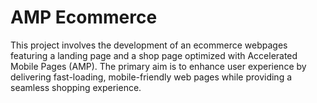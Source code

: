 # AMP Ecommerce

This project involves the development of an ecommerce webpages featuring a landing page and a shop page optimized with Accelerated Mobile Pages (AMP). The primary aim is to enhance user experience by delivering fast-loading, mobile-friendly web pages while providing a seamless shopping experience.
